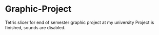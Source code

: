 ﻿# Graphic-Project

Tetris slicer for end of semester graphic project at my university
Project is finished, sounds are disabled.
